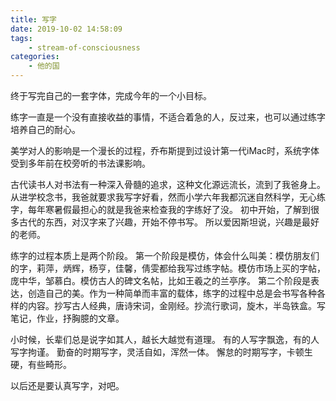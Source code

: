 ```yaml
---
title: 写字
date: 2019-10-02 14:58:09
tags:
    - stream-of-consciousness
categories:
    - 他的国
---
```


终于写完自己的一套字体，完成今年的一个小目标。
<!-- more -->

练字一直是一个没有直接收益的事情，不适合着急的人，反过来，也可以通过练字培养自己的耐心。

美学对人的影响是一个漫长的过程，乔布斯提到过设计第一代iMac时，系统字体受到多年前在校旁听的书法课影响。

古代读书人对书法有一种深入骨髓的追求，这种文化源远流长，流到了我爸身上。
从进学校念书，我爸就要求我写字好看，然而小学六年我都沉迷自然科学，无心练字，每年寒暑假最担心的就是我爸来检查我的字练好了没。
初中开始，了解到很多古代的东西，对汉字来了兴趣，开始不停书写。
所以爱因斯坦说，兴趣是最好的老师。

练字的过程本质上是两个阶段。
第一个阶段是模仿，体会什么叫美：模仿朋友们的字，莉萍，炳辉，杨亨，佳馨，倩雯都给我写过练字帖。模仿市场上买的字帖，庞中华，邹慕白。模仿古人的碑文名帖，比如王羲之的兰亭序。
第二个阶段是表达，创造自己的美。作为一种简单而丰富的载体，练字的过程中总是会书写各种各样的内容。抄写古人经典，唐诗宋词，金刚经。抄流行歌词，旋木，半岛铁盒。写笔记，作业，抒胸臆的文章。

小时候，长辈们总是说字如其人，越长大越觉有道理。
有的人写字飘逸，有的人写字拘谨。
勤奋的时期写字，灵活自如，浑然一体。
懈怠的时期写字，卡顿生硬，有些畸形。

以后还是要认真写字，对吧。